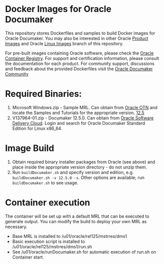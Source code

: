# Docker Images for Oracle Documaker 
This repository stores Dockerfiles and samples to build Docker images for Oracle Documaker. You may also be interested in other Oracle [Product Images](https://github.com/oracle/docker-images) and Oracle [Linux Images](https://github.com/oracle/docker/tree/OracleLinux-images) branch of this repository.

For pre-built images containing Oracle software, please check the [Oracle Container Registry](https://container-registry.oracle.com).
For support and certification information, please consult the documentation for each product.
For community support, discussions and feedback about the provided Dockerfiles visit the [Oracle Documaker Community](https://community.oracle.com/community/oracle-applications/documaker)

# Required Binaries:
1. Microsoft Windows.zip - Sample MRL. Can obtain from [Oracle OTN](http://www.oracle.com/technetwork/documentation/insurance-097481.html#Documaker) and locate the Samples and Tutorials for the appropriate version. [12.5](http://docs.oracle.com/cd/E73731_01/Microsoft%20Windows.zip)
2. V137964-01.zip - Documaker 12.5.0. Can obtain from [Oracle Software Delivery Cloud](https://edelivery.oracle.com). Login and search for Oracle Documaker Standard Edition for Linux x86_64.

# Image Build
1. Obtain required binary installer packages from Oracle (see above) and place inside the appropriate version directory - do not unzip them.
2. Run `buildDocumaker.sh` and specify version and edition, e.g. `buildDocumaker.sh -v 12.5.0 -s`. Other options are available; run `buildDocumaker.sh` to see usage. 

# Container execution
The container will be set up with a default MRL that can be executed to generate output. You can modify the build to deploy your own MRL as necessary. 
* Base MRL is installed to /u01/oracle/rel125/mstrres/dms1
* Basic execution script is installed to /u01/oracle/rel125/mstrres/dms1/run.sh
* See /u01/oracle/runDocumaker.sh for automatic execution of run.sh on Container start.
